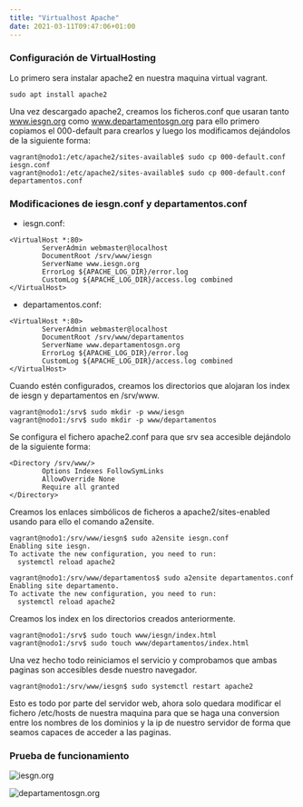 ```yaml
---
title: "Virtualhost Apache"
date: 2021-03-11T09:47:06+01:00
---
```


### **Configuración de VirtualHosting** ###

Lo primero sera instalar apache2 en nuestra maquina virtual vagrant.

~~~
sudo apt install apache2
~~~

Una vez descargado apache2, creamos los ficheros.conf que usaran tanto www.iesgn.org como www.departamentosgn.org para ello primero copiamos el 000-default para crearlos y luego los modificamos dejándolos de la siguiente forma:

~~~
vagrant@nodo1:/etc/apache2/sites-available$ sudo cp 000-default.conf iesgn.conf
vagrant@nodo1:/etc/apache2/sites-available$ sudo cp 000-default.conf departamentos.conf
~~~

### **Modificaciones de iesgn.conf y departamentos.conf** ###

* iesgn.conf:

~~~
<VirtualHost *:80>
        ServerAdmin webmaster@localhost
        DocumentRoot /srv/www/iesgn
        ServerName www.iesgn.org
        ErrorLog ${APACHE_LOG_DIR}/error.log
        CustomLog ${APACHE_LOG_DIR}/access.log combined
</VirtualHost>
~~~

* departamentos.conf:

~~~
<VirtualHost *:80>
        ServerAdmin webmaster@localhost
        DocumentRoot /srv/www/departamentos
        ServerName www.departamentosgn.org
        ErrorLog ${APACHE_LOG_DIR}/error.log
        CustomLog ${APACHE_LOG_DIR}/access.log combined
</VirtualHost>
~~~

Cuando estén configurados, creamos los directorios que alojaran los index de iesgn y departamentos en /srv/www.

~~~
vagrant@nodo1:/srv$ sudo mkdir -p www/iesgn
vagrant@nodo1:/srv$ sudo mkdir -p www/departamentos
~~~

Se configura el fichero apache2.conf para que srv sea accesible dejándolo de la siguiente forma:

~~~
<Directory /srv/www/>
        Options Indexes FollowSymLinks
        AllowOverride None
        Require all granted
</Directory>
~~~

Creamos los enlaces simbólicos de ficheros a apache2/sites-enabled usando para ello el comando a2ensite.

~~~
vagrant@nodo1:/srv/www/iesgn$ sudo a2ensite iesgn.conf
Enabling site iesgn.
To activate the new configuration, you need to run:
  systemctl reload apache2

vagrant@nodo1:/srv/www/departamentos$ sudo a2ensite departamentos.conf 
Enabling site departamento.
To activate the new configuration, you need to run:
  systemctl reload apache2
~~~

Creamos los index en los directorios creados anteriormente.

~~~
vagrant@nodo1:/srv$ sudo touch www/iesgn/index.html
vagrant@nodo1:/srv$ sudo touch www/departamentos/index.html
~~~

Una vez hecho todo reiniciamos el servicio y comprobamos que ambas paginas son accesibles desde nuestro navegador.

~~~
vagrant@nodo1:/srv/www/iesgn$ sudo systemctl restart apache2
~~~

Esto es todo por parte del servidor web, ahora solo quedara modificar el fichero /etc/hosts de nuestra maquina para que se haga una conversion entre los nombres de los dominios y la ip de nuestro servidor de forma que seamos capaces de acceder a las paginas.

### **Prueba de funcionamiento** ###

![iesgn.org](../static/virtualhosting/iesgn.png)

![departamentosgn.org](../static/virtualhosting/depart.png)